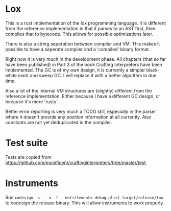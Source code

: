 # Lox

This is a rust implementation of the lox programming language. It is different from the reference implementation in that it parses to an AST first, then compiles that to bytecode.
This allows for possible optimizations later.

There is also a string seperation between compiler and VM. This makes it possible to have a seperate compiler and a 'compiled' binary format.

Right now it is very much in the development phase. All chapters (that so far have been published) in Part 3 of the book Crafting Interpreters have been implemented.
The GC is of my own design, it is currently a simpler black-white mark and sweep GC. I will replace it with a better algorithm in due time.

Also a lot of the internal VM structures are (slightly) different from the reference implementation. Either because I have a different GC design, or because it's more 'rusty'.

Better error reporting is very much a TODO still, especially in the parser where it doesn't provide any position information at all currently.
Also constants are not yet deduplicated in the compiler.

# Test suite

Tests are copied from https://github.com/munificent/craftinginterpreters/tree/master/test.

# Instruments

Run `codesign -s - -v -f --entitlements debug.plist target/release/lox` to codesign the release binary.
This will allow instruments to work properly.

